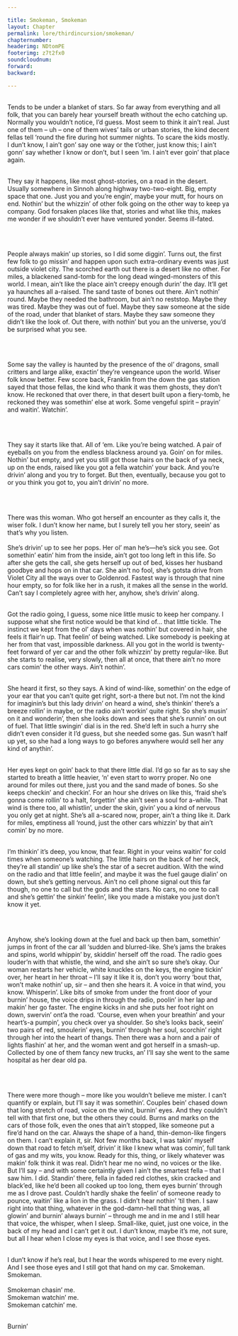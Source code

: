 ```yaml
---

title: Smokeman, Smokeman
layout: Chapter
permalink: lore/thirdincursion/smokeman/
chapternumber: 
headerimg: NDtomPE
footerimg: z7t2fx0
soundcloudnum: 
forward: 
backward: 

---
```


<br />
Tends to be under a blanket of stars. So far away from everything and all folk, that you can barely hear yourself breath without the echo catching up. Normally you wouldn’t notice, I’d guess. Most seem to think it ain’t real. Just one of them – uh – one of them wives’ tails or urban stories, the kind decent fellas tell ‘round the fire during hot summer nights. To scare the kids mostly. I dun’t know, I ain’t gon’ say one way or the t’other, just know this; I ain’t gonn’ say whether I know or don’t, but I seen ‘im. I ain’t ever goin’ that place again.
<br /><br />

They say it happens, like most ghost-stories, on a road in the desert. Usually somewhere in Sinnoh along highway two-two-eight. Big, empty space that one. Just you and you’re engin’, maybe your mutt, for hours on end. Nothin’ but the whizzin’ of other folk going on the other way to keep ya company. God forsaken places like that, stories and what like this, makes me wonder if we shouldn’t ever have ventured yonder. Seems ill-fated. 

<br /><br />

People always makin’ up stories, so I did some diggin’. Turns out, the first few folk to go missin’ and happen upon such extra-ordinary events was just outside violet city. The scorched earth out there is a desert like no other. For miles, a blackened sand-tomb for the long dead winged-monsters of this world. I mean, ain’t like the place ain’t creepy enough durin’ the day. It’ll get ya haunches all a-raised. The sand taste of bones out there. Ain’t nothin’ round. Maybe they needed the bathroom, but ain’t no reststop. Maybe they was tired. Maybe they was out of fuel. Maybe they saw someone at the side of the road, under that blanket of stars. Maybe they saw someone they didn’t like the look of. Out there, with nothin’ but you an the universe, you’d be surprised what you see. 

<br /><br />

Some say the valley is haunted by the presence of the ol’ dragons, small critters and large alike, exactin’ they’re vengeance upon the world. Wiser folk know better. Few score back, Franklin from the down the gas station sayed that those fellas, the kind who thank it was them ghosts, they don’t know. He reckoned that over there, in that desert built upon a fiery-tomb, he reckoned they was somethin’ else at work. Some vengeful spirit – prayin’ and waitin’. Watchin’.

<br /><br />

They say it starts like that. All of ‘em. Like you’re being watched. A pair of eyeballs on you from the endless blackness around ya. Goin’ on for miles. Nothin’ but empty, and yet you still got those hairs on the back of ya neck, up on the ends, raised like you got a fella watchin’ your back. And you’re drivin’ along and you try to forget. But then, eventually, because you got to or you think you got to, you ain’t drivin’ no more.

<br /><br />

There was this woman. Who got herself an encounter as they calls it, the wiser folk. I dun’t know her name, but I surely tell you her story, seein’ as that’s why you listen. 
<br /><br />
She’s drivin’ up to see her pops. Her ol’ man he’s—he’s sick you see. Got somethin’ eatin’ him from the inside, ain’t got too long left in this life. So after she gets the call, she gets herself up out of bed, kisses her husband goodbye and hops on in that car. She ain’t no fool, she’s gotsta drive from Violet City all the ways over to Goldenrod. Fastest way is through that nine hour empty, so for folk like her in a rush, it makes all the sense in the world. Can’t say I completely agree with her, anyhow, she’s drivin’ along. 
<br /><br />

Got the radio going, I guess, some nice little music to keep her company. I suppose what she first notice would be that kind of… that little tickle. The instinct we kept from the ol’ days when was nothin’ but covered in hair, she feels it flair’n up. That feelin’ of being watched. Like somebody is peeking at her from that vast, impossible darkness. All you got in the world is twenty-feet forward of yer car and the other folk whizzin’ by pretty regular-like. But she starts to realise, very slowly, then all at once, that there ain’t no more cars comin’ the other ways. Ain’t nothin’. 
<br /><br />

She heard it first, so they says. A kind of wind-like, somethin’ on the edge of your ear that you can’t quite get right, sort-a there but not. I’m not the kind for imaginin’s but this lady drivin’ on heard a wind, she’s thinkin’ there’s a breeze rollin’ in maybe, or the radio ain’t workin’ quite right. So she’s musin’ on it and wonderin’, then she looks down and sees that she’s runnin’ on out of fuel. That little swingin’ dial is in the red. She’d left in such a hurry she didn’t even consider it I’d guess, but she needed some gas. Sun wasn’t half up yet, so she had a long ways to go befores anywhere would sell her any kind of anythin’. 
<br /><br />

Her eyes kept on goin’ back to that there little dial. I’d go so far as to say she started to breath a little heavier, ‘n’ even start to worry proper. No one around for miles out there, just you and the sand made of bones. So she keeps checkin’ and checkin’. For an hour she drives on like this, ‘fraid she’s gonna come rollin’ to a halt, forgettin’ she ain’t seen a soul for a-while. That wind is there too, all whistlin’, under the skin, givin’ you a kind of nervous you only get at night. She’s all a-scared now, proper, ain’t a thing like it. Dark for miles, emptiness all ‘round, just the other cars whizzin’ by that ain’t comin’ by no more.
<br /><br />

I’m thinkin’ it’s deep, you know, that fear. Right in your veins waitin’ for cold times when someone’s watching. The little hairs on the back of her neck, they’re all standin’ up like she’s the star of a secret audition. With the wind on the radio and that little feelin’, and maybe it was the fuel gauge dialin’ on down, but she’s getting nervous. Ain’t no cell phone signal out this far though, no one to call but the gods and the stars.  No cars, no one to call and she’s gettin’ the sinkin’ feelin’, like you made a mistake you just don’t know it yet. 

<br /><br />

Anyhow, she’s looking down at the fuel and back up then bam, somethin’ jumps in front of the car all ‘sudden and blurred-like. She’s jams the brakes and spins, world whippin’ by, skiddin’ herself off the road. The radio goes louder’n with that whistle, the wind, and she ain’t so sure she’s okay. Our woman restarts her vehicle, white knuckles on the keys, the engine tickin’ over, her heart in her throat – I’ll say it like it is, don’t you worry ‘bout that, won’t make nothin’ up, sir –  and then she hears it. A voice in that wind, you know. Whisperin’. Like bits of smoke from under the front door of your burnin’ house, the voice drips in through the radio, poolin’ in her lap and makin’ her go faster. The engine kicks in and she puts her foot right on down, swervin’ ont’a the road. ‘Course, even when your breathin’ and your heart’s-a pumpin’, you check over ya shoulder. So she’s looks back, seein’ two pairs of red, smoulerin’ eyes, burnin’ through her soul, scorchin’ right through her into the heart of thangs. Then there was a horn and a pair of lights flashin’ at her, and the woman went and got herself in a smash-up. Collected by one of them fancy new trucks, an’ I’ll say she went to the same hospital as her dear old pa.

<br /><br />

There were more though – more like you wouldn’t believe me mister. I can’t quantify or explain, but I’ll say it was somethin’. Couples bein’ chased down that long stretch of road, voice on the wind, burnin’ eyes. And they couldn’t tell with that first one, but the others they could. Burns and marks on the cars of those folk, even the ones that ain’t stopped, like someone put a fire’d hand on the car. Always the shape of a hand, thin-demon-like fingers on them. I can’t explain it, sir. Not few months back, I was takin’ myself down that road to fetch m’self, drivin’ it like I knew what was comin’, full tank of gas and my wits, you know. Ready for this, thing, or likely whatever was makin’ folk think it was real. Didn’t hear me no wind, no voices or the like. But I’ll say – and with some certaintly given I ain’t the smartest fella – that I saw him. I did. Standin’ there, fella in faded red clothes, skin cracked and black’ed, like he’d been all cooked up too long, them eyes burnin’ through me as I drove past. Couldn’t hardly shake the feelin’ of someone ready to pounce, waitin’ like a lion in the grass. I didn’t hear nothin’ ‘til then. I saw right into that thing, whatever in the god-damn-hell that thing was, all glowin’ and burnin’ always burnin’ – through me and in me and I still hear that voice, the whisper, when I sleep. Small-like, quiet, just one voice, in the back of my head and I can’t get it out. I dun’t know, maybe it’s me, not sure, but all I hear when I close my eyes is that voice, and I see those eyes.
<br /><br />

I dun’t know if he’s real, but I hear the words whispered to me every night. And I see those eyes and I still got that hand on my car. Smokeman. Smokeman. 
<br /><br />
Smokeman chasin’ me.
<br />
Smokeman watchin’ me.
<br />
Smokeman catchin’ me.
<br /><br />

Burnin’
<br />
